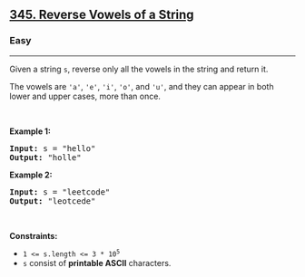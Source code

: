 <h2><a href="https://leetcode.com/problems/reverse-vowels-of-a-string/">345. Reverse Vowels of a String</a></h2><h3>Easy</h3><hr><div><p class="extension-adhd-reader-p"><span class="extension-adhd-reader-wrapper"><span class="extension-adhd-reader-container"><span class="extension-adhd-reader-boldify">G</span>iven</span> a <span class="extension-adhd-reader-container"><span class="extension-adhd-reader-boldify">st</span>ring</span> </span><code>s</code><span class="extension-adhd-reader-wrapper">, <span class="extension-adhd-reader-container"><span class="extension-adhd-reader-boldify">re</span>verse</span> <span class="extension-adhd-reader-container"><span class="extension-adhd-reader-boldify">o</span>nly</span> <span class="extension-adhd-reader-container"><span class="extension-adhd-reader-boldify">a</span>ll</span> <span class="extension-adhd-reader-container"><span class="extension-adhd-reader-boldify">t</span>he</span> <span class="extension-adhd-reader-container"><span class="extension-adhd-reader-boldify">vo</span>wels</span> in <span class="extension-adhd-reader-container"><span class="extension-adhd-reader-boldify">t</span>he</span> <span class="extension-adhd-reader-container"><span class="extension-adhd-reader-boldify">st</span>ring</span> <span class="extension-adhd-reader-container"><span class="extension-adhd-reader-boldify">a</span>nd</span> <span class="extension-adhd-reader-container"><span class="extension-adhd-reader-boldify">re</span>turn</span> <span class="extension-adhd-reader-container"><span class="extension-adhd-reader-boldify">i</span>t.</span></span></p>

<p class="extension-adhd-reader-p"><span class="extension-adhd-reader-wrapper"><span class="extension-adhd-reader-container"><span class="extension-adhd-reader-boldify">T</span>he</span> <span class="extension-adhd-reader-container"><span class="extension-adhd-reader-boldify">vo</span>wels</span> <span class="extension-adhd-reader-container"><span class="extension-adhd-reader-boldify">a</span>re</span> </span><code><span class="extension-adhd-reader-wrapper"><span class="extension-adhd-reader-container"><span class="extension-adhd-reader-boldify">'</span>a'</span></span></code>, <code><span class="extension-adhd-reader-wrapper"><span class="extension-adhd-reader-container"><span class="extension-adhd-reader-boldify">'</span>e'</span></span></code>, <code><span class="extension-adhd-reader-wrapper"><span class="extension-adhd-reader-container"><span class="extension-adhd-reader-boldify">'</span>i'</span></span></code>, <code><span class="extension-adhd-reader-wrapper"><span class="extension-adhd-reader-container"><span class="extension-adhd-reader-boldify">'</span>o'</span></span></code><span class="extension-adhd-reader-wrapper">, <span class="extension-adhd-reader-container"><span class="extension-adhd-reader-boldify">a</span>nd</span> </span><code><span class="extension-adhd-reader-wrapper"><span class="extension-adhd-reader-container"><span class="extension-adhd-reader-boldify">'</span>u'</span></span></code><span class="extension-adhd-reader-wrapper">, <span class="extension-adhd-reader-container"><span class="extension-adhd-reader-boldify">a</span>nd</span> <span class="extension-adhd-reader-container"><span class="extension-adhd-reader-boldify">t</span>hey</span> <span class="extension-adhd-reader-container"><span class="extension-adhd-reader-boldify">c</span>an</span> <span class="extension-adhd-reader-container"><span class="extension-adhd-reader-boldify">ap</span>pear</span> in <span class="extension-adhd-reader-container"><span class="extension-adhd-reader-boldify">b</span>oth</span> <span class="extension-adhd-reader-container"><span class="extension-adhd-reader-boldify">l</span>ower</span> <span class="extension-adhd-reader-container"><span class="extension-adhd-reader-boldify">a</span>nd</span> <span class="extension-adhd-reader-container"><span class="extension-adhd-reader-boldify">u</span>pper</span> <span class="extension-adhd-reader-container"><span class="extension-adhd-reader-boldify">ca</span>ses,</span> <span class="extension-adhd-reader-container"><span class="extension-adhd-reader-boldify">m</span>ore</span> <span class="extension-adhd-reader-container"><span class="extension-adhd-reader-boldify">t</span>han</span> <span class="extension-adhd-reader-container"><span class="extension-adhd-reader-boldify">o</span>nce.</span></span></p>

<p class="extension-adhd-reader-p">&nbsp;</p>
<p class="extension-adhd-reader-p"><strong class="example"><span class="extension-adhd-reader-wrapper"><span class="extension-adhd-reader-container"><span class="extension-adhd-reader-boldify">Ex</span>ample</span> 1:</span></strong></p>
<pre><strong>Input:</strong> s = "hello"
<strong>Output:</strong> "holle"
</pre><p class="extension-adhd-reader-p"><strong class="example"><span class="extension-adhd-reader-wrapper"><span class="extension-adhd-reader-container"><span class="extension-adhd-reader-boldify">Ex</span>ample</span> 2:</span></strong></p>
<pre><strong>Input:</strong> s = "leetcode"
<strong>Output:</strong> "leotcede"
</pre>
<p class="extension-adhd-reader-p">&nbsp;</p>
<p class="extension-adhd-reader-p"><strong><span class="extension-adhd-reader-wrapper"><span class="extension-adhd-reader-container"><span class="extension-adhd-reader-boldify">Cons</span>traints:</span></span></strong></p>

<ul>
	<li><code>1 &lt;= s.length &lt;= 3 * 10<sup>5</sup></code></li>
	<li><code>s</code> consist of <strong>printable ASCII</strong> characters.</li>
</ul>
</div>